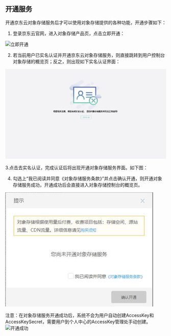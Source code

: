 ## 开通服务

开通京东云对象存储服务后才可以使用对象存储提供的各种功能，开通步骤如下：

1. 登录京东云官网，进入对象存储产品页，点击立即开通：

![立即开通](https://github.com/jdcloudcom/cn/blob/edit/image/Object-Storage-Service/OSS-006.png)

2. 若当前用户已实名认证并开通京东云对象存储服务，则直接跳转到用户控制台对象存储的概览页；反之，则出现如下实名认证界面：

![实名认证](https://github.com/jdcloudcom/cn/blob/edit/image/Object-Storage-Service/OSS-007.png)

3.点击去实名认证，完成认证后将出现开通对象存储服务界面。如下图：

4. 勾选上“我已阅读并同意《对象存储服务条款》”并点击确认开通，则开通对象存储服务成功，开通成功后会直接进入对象存储控制台的概览页。

![开通成功](https://github.com/jdcloudcom/cn/blob/edit/image/Object-Storage-Service/OSS-008.jpg)

注意：在对象存储服务开通成功后，系统不会为用户自动创建AccessKey和AccessKeySecret，需要用户到个人中心的AccessKey管理处手动创建。
![开通成功](https://github.com/jdcloudcom/cn/blob/edit/image/Object-Storage-Service/OSS-024.png)
